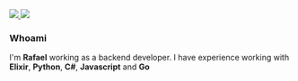 <div>
    <a target='_blank' href="https://linkedin.com/in/rafael-quelho-de-macedo">
        <img src="https://img.shields.io/badge/LinkedIn-0077B5?style=for-the-badge&logo=linkedin&logoColor=white">
    </a>
    <a target='_blank' href="https://dev.to/rafaquelhodev">
        <img src="https://img.shields.io/badge/dev.to-0A0A0A?style=for-the-badge&logo=dev.to&logoColor=white">
    </a>
</div>

### Whoami

I'm **Rafael** working as a backend developer. I have experience working with **Elixir**, **Python**, **C#**, **Javascript** and **Go**
